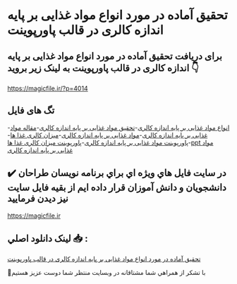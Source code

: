 # تحقیق آماده در مورد انواع مواد غذایی بر پایه اندازه کالری در قالب پاورپوینت

## برای دریافت تحقیق آماده در مورد انواع مواد غذایی بر پایه اندازه کالری در قالب پاورپوینت به لینک زیر بروید 👇

https://magicfile.ir/?p=4014

## تگ های فایل

-[انواع مواد غذایی بر پایه اندازه کالری](https://magicfile.ir/product/%d8%aa%d8%ad%d9%82%db%8c%d9%82-%d8%a7%d9%86%d9%88%d8%a7%d8%b9-%d9%85%d9%88%d8%a7%d8%af-%d8%ba%d8%b0%d8%a7%db%8c%db%8c-%d8%a8%d8%b1-%d9%be%d8%a7%db%8c%d9%87-%d8%a7%d9%86%d8%af%d8%a7%d8%b2%d9%87-%da%a9%d8%a7%d9%84%d8%b1%db%8c-%d9%be%d8%a7%d9%88%d8%b1%d9%be%d9%88%db%8c%d9%86%d8%aa/)-[تحقیق مواد غذایی بر پایه اندازه کالری](https://magicfile.ir/product/%d8%aa%d8%ad%d9%82%db%8c%d9%82-%d8%a7%d9%86%d9%88%d8%a7%d8%b9-%d9%85%d9%88%d8%a7%d8%af-%d8%ba%d8%b0%d8%a7%db%8c%db%8c-%d8%a8%d8%b1-%d9%be%d8%a7%db%8c%d9%87-%d8%a7%d9%86%d8%af%d8%a7%d8%b2%d9%87-%da%a9%d8%a7%d9%84%d8%b1%db%8c-%d9%be%d8%a7%d9%88%d8%b1%d9%be%d9%88%db%8c%d9%86%d8%aa/)-[مقاله مواد غذایی بر پایه اندازه کالری](https://magicfile.ir/product/%d8%aa%d8%ad%d9%82%db%8c%d9%82-%d8%a7%d9%86%d9%88%d8%a7%d8%b9-%d9%85%d9%88%d8%a7%d8%af-%d8%ba%d8%b0%d8%a7%db%8c%db%8c-%d8%a8%d8%b1-%d9%be%d8%a7%db%8c%d9%87-%d8%a7%d9%86%d8%af%d8%a7%d8%b2%d9%87-%da%a9%d8%a7%d9%84%d8%b1%db%8c-%d9%be%d8%a7%d9%88%d8%b1%d9%be%d9%88%db%8c%d9%86%d8%aa/)-[مواد غذایی بر پایه اندازه کالری](https://magicfile.ir/product/%d8%aa%d8%ad%d9%82%db%8c%d9%82-%d8%a7%d9%86%d9%88%d8%a7%d8%b9-%d9%85%d9%88%d8%a7%d8%af-%d8%ba%d8%b0%d8%a7%db%8c%db%8c-%d8%a8%d8%b1-%d9%be%d8%a7%db%8c%d9%87-%d8%a7%d9%86%d8%af%d8%a7%d8%b2%d9%87-%da%a9%d8%a7%d9%84%d8%b1%db%8c-%d9%be%d8%a7%d9%88%d8%b1%d9%be%d9%88%db%8c%d9%86%d8%aa/)-[میزان کالری غذا ها](https://magicfile.ir/product/%d8%aa%d8%ad%d9%82%db%8c%d9%82-%d8%a7%d9%86%d9%88%d8%a7%d8%b9-%d9%85%d9%88%d8%a7%d8%af-%d8%ba%d8%b0%d8%a7%db%8c%db%8c-%d8%a8%d8%b1-%d9%be%d8%a7%db%8c%d9%87-%d8%a7%d9%86%d8%af%d8%a7%d8%b2%d9%87-%da%a9%d8%a7%d9%84%d8%b1%db%8c-%d9%be%d8%a7%d9%88%d8%b1%d9%be%d9%88%db%8c%d9%86%d8%aa/)-[پاورپوینت مواد غذایی بر پایه اندازه کالری](https://magicfile.ir/product/%d8%aa%d8%ad%d9%82%db%8c%d9%82-%d8%a7%d9%86%d9%88%d8%a7%d8%b9-%d9%85%d9%88%d8%a7%d8%af-%d8%ba%d8%b0%d8%a7%db%8c%db%8c-%d8%a8%d8%b1-%d9%be%d8%a7%db%8c%d9%87-%d8%a7%d9%86%d8%af%d8%a7%d8%b2%d9%87-%da%a9%d8%a7%d9%84%d8%b1%db%8c-%d9%be%d8%a7%d9%88%d8%b1%d9%be%d9%88%db%8c%d9%86%d8%aa/)-[پاورپوینت میزان کالری غذا ها](https://magicfile.ir/product/%d8%aa%d8%ad%d9%82%db%8c%d9%82-%d8%a7%d9%86%d9%88%d8%a7%d8%b9-%d9%85%d9%88%d8%a7%d8%af-%d8%ba%d8%b0%d8%a7%db%8c%db%8c-%d8%a8%d8%b1-%d9%be%d8%a7%db%8c%d9%87-%d8%a7%d9%86%d8%af%d8%a7%d8%b2%d9%87-%da%a9%d8%a7%d9%84%d8%b1%db%8c-%d9%be%d8%a7%d9%88%d8%b1%d9%be%d9%88%db%8c%d9%86%d8%aa/)-[ppt مواد غذایی بر پایه اندازه کالری](https://magicfile.ir/product/%d8%aa%d8%ad%d9%82%db%8c%d9%82-%d8%a7%d9%86%d9%88%d8%a7%d8%b9-%d9%85%d9%88%d8%a7%d8%af-%d8%ba%d8%b0%d8%a7%db%8c%db%8c-%d8%a8%d8%b1-%d9%be%d8%a7%db%8c%d9%87-%d8%a7%d9%86%d8%af%d8%a7%d8%b2%d9%87-%da%a9%d8%a7%d9%84%d8%b1%db%8c-%d9%be%d8%a7%d9%88%d8%b1%d9%be%d9%88%db%8c%d9%86%d8%aa/)

## ✔️ در سايت فايل هاي ويژه اي براي برنامه نويسان طراحان دانشجويان و دانش آموزان قرار داده ايم از بقيه فايل سايت نيز ديدن فرماييد

https://magicfile.ir


## لينک دانلود اصلي 📥 :

[تحقیق آماده در مورد انواع مواد غذایی بر پایه اندازه کالری در قالب پاورپوینت](https://magicfile.ir/product/%d8%aa%d8%ad%d9%82%db%8c%d9%82-%d8%a7%d9%86%d9%88%d8%a7%d8%b9-%d9%85%d9%88%d8%a7%d8%af-%d8%ba%d8%b0%d8%a7%db%8c%db%8c-%d8%a8%d8%b1-%d9%be%d8%a7%db%8c%d9%87-%d8%a7%d9%86%d8%af%d8%a7%d8%b2%d9%87-%da%a9%d8%a7%d9%84%d8%b1%db%8c-%d9%be%d8%a7%d9%88%d8%b1%d9%be%d9%88%db%8c%d9%86%d8%aa/) 


🙏با تشکر از همراهي شما مشتاقانه در وبسایت منتظر شما دوست عزیز هستیم

